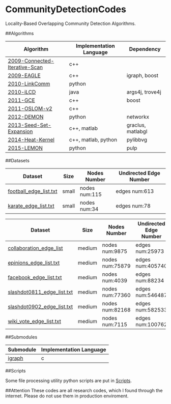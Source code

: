 # CommunityDetectionCodes
Locality-Based Overlapping Community Detection Algorithms.

##Algorithms

Algorithm | Implementation Language | Dependency
--- | --- | ---
[2009-Connected-Iterative-Scan](2009-Connected-Iterative-Scan) | c++ |
[2009-EAGLE](2009-EAGLE) | c++ | igraph, boost
[2010-LinkComm](2010-LinkCommunity) | python| 
[2010-iLCD](2010-iLCD) | java | args4j, trove4j
[2011-GCE](2011-GCE) | c++ | boost
[2011-OSLOM-v2](2011-OSLOM-v2) | c++ |
[2012-DEMON](2012-DEMON) | python | networkx
[2013-Seed-Set-Expansion](2013-Seed-Set-Expansion) | c++, matlab | graclus, matlabgl
[2014-Heat-Kernel](2014-Heat-Kernel) | c++, matlab, python | pylibbvg 
[2015-LEMON](2015-LEMON) | python | pulp

##Datasets

Dataset | Size | Nodes Number | Undirected Edge Number
--- | --- | --- | --- 
[football_edge_list.txt](Datasets/football_edge_list.txt) | small | nodes num:115 | edges num:613
[karate_edge_list.txt](Datasets/karate_edge_list.txt) | small | nodes num:34 | edges num:78

Dataset | Size | Nodes Number | Undirected Edge Number
--- | --- | --- | --- 
[collaboration_edge_list](Datasets/collaboration_edge_list.txt) | medium | nodes num:9875 | edges num:25973
[epinions_edge_list.txt](Datasets/epinions_edge_list.txt) | medium | nodes num:75879 | edges num:405740
[facebook_edge_list.txt](Datasets/facebook_edge_list.txt) | medium | nodes num:4039 | edges num:88234
[slashdot0811_edge_list.txt](Datasets/slashdot0811_edge_list.txt) | medium | nodes num:77360 | edges num:546487
[slashdot0902_edge_list.txt](Datasets/slashdot0902_edge_list.txt) | medium | nodes num:82168 | edges num:582533
[wiki_vote_edge_list.txt](Datasets/wiki_vote_edge_list.txt) | medium | nodes num:7115 | edges num:100762


##Submodules

Submodule | Implementation Language
--- | ---
[igraph](https://github.com/igraph/igraph) | c

##Scripts

Some file processing utility python scripts are put in [Scripts](Scripts).

##Attention
These codes are all research codes, which I found through the internet. Please do not use them in production enviroment.
